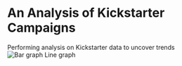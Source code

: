 # An Analysis of Kickstarter Campaigns
Performing analysis on Kickstarter data to uncover trends![
![Bar graph](https://user-images.githubusercontent.com/82340766/115075055-8069d780-9ec8-11eb-9a7e-d41e9774615a.png)
Line graph](https://user-images.githubusercontent.com/82340766/115075006-7051f800-9ec8-11eb-8897-f8a45f3765d3.png)

